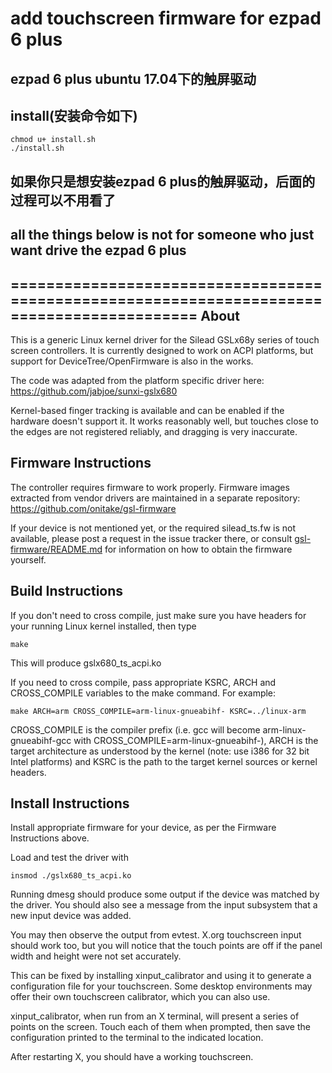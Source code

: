 # add touchscreen firmware for ezpad 6 plus
## ezpad 6 plus ubuntu 17.04下的触屏驱动
## install(安装命令如下)
```
chmod u+ install.sh
./install.sh
```
## 如果你只是想安装ezpad 6 plus的触屏驱动，后面的过程可以不用看了
## all the things below is not for someone  who just want drive the ezpad 6 plus
===========================================================================================
About
-----

This is a generic Linux kernel driver for the Silead GSLx68y
series of touch screen controllers.
It is currently designed to work on ACPI platforms, but
support for DeviceTree/OpenFirmware is also in the works.

The code was adapted from the platform specific driver here:
https://github.com/jabjoe/sunxi-gslx680

Kernel-based finger tracking is available and can be enabled if
the hardware doesn't support it. It works reasonably well,
but touches close to the edges are not registered reliably,
and dragging is very inaccurate.


Firmware Instructions
---------------------

The controller requires firmware to work properly. Firmware
images extracted from vendor drivers are maintained in a separate
repository: https://github.com/onitake/gsl-firmware

If your device is not mentioned yet, or the required silead_ts.fw
is not available, please post a request in the issue tracker there,
or consult [gsl-firmware/README.md](https://github.com/onitake/gsl-firmware/blob/master/README.md)
for information on how to obtain the firmware yourself.


Build Instructions
------------------

If you don't need to cross compile, just make sure you have headers
for your running Linux kernel installed, then type

    make

This will produce gslx680_ts_acpi.ko

If you need to cross compile, pass appropriate KSRC, ARCH and
CROSS_COMPILE variables to the make command. For example:

    make ARCH=arm CROSS_COMPILE=arm-linux-gnueabihf- KSRC=../linux-arm

CROSS_COMPILE is the compiler prefix (i.e. gcc will become
arm-linux-gnueabihf-gcc with CROSS_COMPILE=arm-linux-gnueabihf-), ARCH
is the target architecture as understood by the kernel (note: use i386
for 32 bit Intel platforms) and KSRC is the path to the target
kernel sources or kernel headers.


Install Instructions
--------------------

Install appropriate firmware for your device, as per the Firmware
Instructions above.

Load and test the driver with

    insmod ./gslx680_ts_acpi.ko

Running dmesg should produce some output if the device was matched
by the driver. You should also see a message from the input
subsystem that a new input device was added.

You may then observe the output from evtest. X.org touchscreen input
should work too, but you will notice that the touch points are
off if the panel width and height were not set accurately.

This can be fixed by installing xinput_calibrator and using it to
generate a configuration file for your touchscreen. Some desktop
environments may offer their own touchscreen calibrator,
which you can also use.

xinput_calibrator, when run from an X terminal,  will present a
series of points on the screen. Touch each of them when prompted,
then save the configuration printed to the terminal to the
indicated location.

After restarting X, you should have a working touchscreen.
